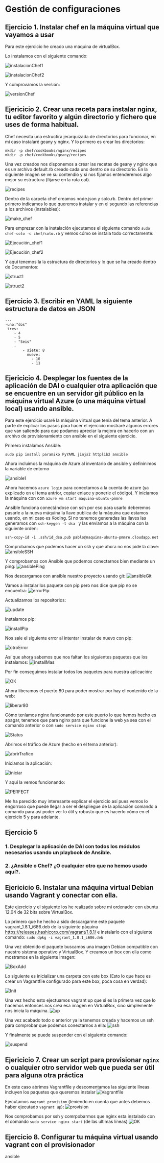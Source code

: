 # Gestión de configuraciones

## Ejercicio 1. Instalar chef en la máquina virtual que vayamos a usar
Para este ejercicio he creado una máquina de virtualBox.

Lo instalamos con el siguiente comando:

![instalacionChef1](http://i393.photobucket.com/albums/pp14/pmmre/IVEjercicios5y6/IVEjercicios6/IVEjercicios6/Seleccioacuten_001_zpsso5kl8kh.png)

![instalacionChef2](http://i393.photobucket.com/albums/pp14/pmmre/IVEjercicios5y6/IVEjercicios6/IVEjercicios6/Seleccioacuten_002_zpsak4hpszv.png)

Y comprovamos la versión:

![versionChef](http://i393.photobucket.com/albums/pp14/pmmre/IVEjercicios5y6/IVEjercicios6/IVEjercicios6/Seleccioacuten_003_zps1fjdfxsh.png)

## Ejericicio 2. Crear una receta para instalar nginx, tu editor favorito y algún directorio y fichero que uses de forma habitual.
Chef necesita una estructira jerarquizada de directorios para funcionar, en mi caso instalaré geany y nginx. Y lo primero es crear los directorios:
```
mkdir -p chef/cookbooks/nginx/recipes
mkdir -p chef/cookbooks/geany/recipes
```

Una vez creados nos disponemos a crear las recetas de geany y nginx que es un archivo default.rb creado cada uno dentro de su directorio. En la siguiente imagen se ve su contendio y si nos fijamos entenderemos algo mejor su estructura (fijarse en la ruta cat).

![recipes](http://i393.photobucket.com/albums/pp14/pmmre/IVEjercicios5y6/IVEjercicios6/IVEjercicios6/Seleccioacuten_063_zpsjicaomm7.png)

Dentro de la carpeta chef creamos node.json y solo.rb. Dentro del primer primero indicamos lo que queremos instalar y en el segundo las referencias a los archivos (instalables):

![make_chef](http://i393.photobucket.com/albums/pp14/pmmre/IVEjercicios5y6/IVEjercicios6/IVEjercicios6/Seleccioacuten_064_zps2nbkhzhf.png)

Para emprezar con la instalación ejecutamos el siguiente comando ```sudo chef-solo -c chef/solo.rb``` y vemos cómo se instala todo correctamente:

![Ejecución_chef1](http://i393.photobucket.com/albums/pp14/pmmre/IVEjercicios5y6/IVEjercicios6/IVEjercicios6/Seleccioacuten_005_zpstp2qpalw.png)

![Ejecución_chef2](http://i393.photobucket.com/albums/pp14/pmmre/IVEjercicios5y6/IVEjercicios6/IVEjercicios6/Seleccioacuten_004_zpsnn5db7cc.png)

Y aqui tenemos la la estructura de directorios y lo que se ha creado dentro de Documentos:

![struct1](http://i393.photobucket.com/albums/pp14/pmmre/IVEjercicios5y6/IVEjercicios6/IVEjercicios6/Seleccioacuten_006_zpsq3igpy9v.png)

![struct2](http://i393.photobucket.com/albums/pp14/pmmre/IVEjercicios5y6/IVEjercicios6/IVEjercicios6/Seleccioacuten_065_zps6krjuoeu.png)

## Ejercicio 3. Escribir en YAML la siguiente estructura de datos en JSON
```
---
-uno:"dos"
 tres:
	- 4
	- 5
	- "Seis"
	-
		- siete: 8
		  nueve:
			- 10
			- 11
```
## Ejericicio 4. Desplegar los fuentes de la aplicación de DAI o cualquier otra aplicación que se encuentre en un servidor git público en la máquina virtual Azure (o una máquina virtual local) usando ansible.

Para este ejercicio usaré la máquina virtual que tenía del tema anterior. A parte de explicar los pasos para hacer el ejercicio mostraré algunos errores que van saliendo para que podamos apreciar la mejora en hacerlo con un archivo de provisionamiento con ansible en el siguiente ejercicio.

Primero instalamos Ansible:
```
sudo pip install paramiko PyYAML jinja2 httplib2 ansible
```
Ahora incluimos la máquina de Azure al inventario de ansible y defininimos la variable de entorno

![ansible1](http://i393.photobucket.com/albums/pp14/pmmre/IVEjercicios5y6/IVEjercicios6/IVEjercicios6/Seleccioacuten_018_zpsye6twgaf.png)

Ahora hacemos ```azure login``` para conectarnos a la cuenta de azure (ya explicado en el tema antrior, copiar enlace y ponerle el código).
Y iniciamos la máquina con con ```azure vm start maquina-ubuntu-pmmre```

Ansible funciona conectándose con ssh por eso para usarlo deberemos pasarle a la nueva máquina la llave publica de la máquina que estamos usando, en mi caso es Koding.
Si no tenemos generadas las llaves las generamos con ```ssh-keygen -t dsa ``` y las enviamos a la máquina con la siguiente orden:
```
ssh-copy-id -i .ssh/id_dsa.pub pablo@maquina-ubuntu-pmmre.cloudapp.net
```

Comprobamos que podemos hacer un ssh y que ahora no nos pide la clave:
![ansibleSSH](http://i393.photobucket.com/albums/pp14/pmmre/IVEjercicios5y6/IVEjercicios6/IVEjercicios6/Seleccioacuten_019_zpsqrbgytb3.png)


Y comprobamos con Ansible que podemos conectarnos bien mediante un ping:
![ansiblePing](http://i393.photobucket.com/albums/pp14/pmmre/IVEjercicios5y6/IVEjercicios6/IVEjercicios6/Seleccioacuten_020_zps9cgdswdn.png)

Nos descargamos con ansible nuestro proyecto usando git:
![ansibleGit](http://i393.photobucket.com/albums/pp14/pmmre/IVEjercicios5y6/IVEjercicios6/IVEjercicios6/Seleccioacuten_022_zpsnvsmwmo0.png)

Vamos a instalar los paquete con pip pero nos dice que pip no se encuentra:
![errorPip](http://i393.photobucket.com/albums/pp14/pmmre/IVEjercicios5y6/IVEjercicios6/IVEjercicios6/Seleccioacuten_023_zps2j1c15yx.png)

Actualizamos los repositorios:

![update](http://i393.photobucket.com/albums/pp14/pmmre/IVEjercicios5y6/IVEjercicios6/IVEjercicios6/Seleccioacuten_024_zpsjrmxsgt6.png)

Instalamos pip:

![installPip](http://i393.photobucket.com/albums/pp14/pmmre/IVEjercicios5y6/IVEjercicios6/IVEjercicios6/Seleccioacuten_025_zpsz7yo6zts.png)

Nos sale el siguiente error al intentar instalar de nuevo con pip:

![otroError](http://i393.photobucket.com/albums/pp14/pmmre/IVEjercicios5y6/IVEjercicios6/IVEjercicios6/Seleccioacuten_027_zpswklgbcdq.png)

Así que ahora sabemos que nos faltan los siguientes paquetes que los instalamos:
![installMas](http://i393.photobucket.com/albums/pp14/pmmre/IVEjercicios5y6/IVEjercicios6/IVEjercicios6/Seleccioacuten_026_zpsgrc3j0ye.png)

Por fin conseguimos instalar todos los paquetes para nuestra aplicación:

![OK](http://i393.photobucket.com/albums/pp14/pmmre/IVEjercicios5y6/IVEjercicios6/IVEjercicios6/Seleccioacuten_028_zpsthfcpoqm.png)

Ahora liberamos el puerto 80 para poder mostrar por hay el contenido de la web:

![liberar80](http://i393.photobucket.com/albums/pp14/pmmre/IVEjercicios5y6/IVEjercicios6/IVEjercicios6/Seleccioacuten_029_zpszngrjhbq.png)

Cómo teníamos nginx funcionando por este puerto lo que hemos hecho es apagar, tenemos que para nginx para que funcione la web ya sea con el comando anterior o con ```sudo service nginx stop```:

![Status](http://i393.photobucket.com/albums/pp14/pmmre/IVEjercicios5y6/IVEjercicios6/IVEjercicios6/Seleccioacuten_030_zpsub2vgrvw.png)

Abrimos el tráfico de Azure (hecho en el tema anterior):

![abrirTrafico](http://i393.photobucket.com/albums/pp14/pmmre/IVEjercicios5y6/IVEjercicios6/IVEjercicios6/Seleccioacuten_031_zpsqmfrciie.png)

Iniciamos la aplicación:

![iniciar](http://i393.photobucket.com/albums/pp14/pmmre/IVEjercicios5y6/IVEjercicios6/IVEjercicios6/Seleccioacuten_032_zps8hkwtb2e.png)

Y aquí la vemos funcionando:

![PERFECT](http://i393.photobucket.com/albums/pp14/pmmre/IVEjercicios5y6/IVEjercicios6/IVEjercicios6/Seleccioacuten_033_zps2fqtuxap.png)


Me ha parecido muy interesante explicar el ejercicio así pues vemos lo engorroso que puede llegar a ser el despliegue de la aplicación comando a comando para así poder ver lo útil y robusto que es hacerlo cómo en el ejercicio 5 y para adelante.



## Ejercicio 5

### 1. Desplegar la aplicación de DAI con todos los módulos necesarios usando un playbook de Ansible.

### 2. ¿Ansible o Chef? ¿O cualquier otro que no hemos usado aquí?.

## Ejericicio 6. Instalar una máquina virtual Debian usando Vagrant y conectar con ella.

Este ejercicio y el siguiente los he realizado sobre mi ordenador con ubuntu 12.04 de 32 bits sobre VirtualBox.

Lo primero que he hecho a sido descargarme este paquete vagrant_1.8.1_i686.deb de la siguiente páquina https://releases.hashicorp.com/vagrant/1.8.1/ e instalarlo con el siguiente comando:
 ```sudo dpkg -i vagrant_1.8.1_i686.deb```

Una vez obtenido el paquete buscamos una imagen Debian compatible con nuestro sistema operativo y VirtualBox. Y creamos un box con ella como mostramos en la siguiente imagen:

![BoxAdd](http://i393.photobucket.com/albums/pp14/pmmre/IVEjercicios5y6/IVEjercicios6/IVEjercicios6/Seleccioacuten_042_zpskwyw4rio.png)

Lo siguiente es inicializar una carpeta con este box (Esto lo que hace es crear un Vagrantfile configurado para este box, poca cosa en verdad):

![Init](http://i393.photobucket.com/albums/pp14/pmmre/IVEjercicios5y6/IVEjercicios6/IVEjercicios6/Seleccioacuten_043_zpsetz9tvsi.png)

Una vez hecho esto ejectuamos vagrant up que si es la primera vez que lo hacemos entonces nos crea esa imagen en VirtualBox, sino simplemente nos inicia la máquina.
![up](http://i393.photobucket.com/albums/pp14/pmmre/IVEjercicios5y6/IVEjercicios6/IVEjercicios6/Seleccioacuten_044_zpsc6vxmu7k.png)

Una vez acabado todo o anterior ya la tenemos creada y hacemos un ssh para comprobar que podemos conectarnos a ella:
![ssh](http://i393.photobucket.com/albums/pp14/pmmre/IVEjercicios5y6/IVEjercicios6/IVEjercicios6/Seleccioacuten_045_zps726mffcf.png)

Y finalmente se puede suspender con el siguiente comando:

![suspend](http://i393.photobucket.com/albums/pp14/pmmre/IVEjercicios5y6/IVEjercicios6/IVEjercicios6/Seleccioacuten_046_zpsfxfdkd4f.png)


## Ejericicio 7. Crear un script para provisionar `nginx` o cualquier otro servidor web que pueda ser útil para alguna otra práctica

En este caso abrimos Vagrantfile y descomentamos las siguiente líneas incluyen los paquetes que queremos instalar
![Vagrantfile](http://i393.photobucket.com/albums/pp14/pmmre/IVEjercicios5y6/IVEjercicios6/IVEjercicios6/Seleccioacuten_066_zpsqbejfffe.png)

Ejecutamos ```vagrant provision``` (teniendo en cuenta que antes debemos haber ejecutado ```vagrant up```):
![provision](http://i393.photobucket.com/albums/pp14/pmmre/IVEjercicios5y6/IVEjercicios6/IVEjercicios6/Seleccioacuten_047_zpsv0jqw5hq.png)

Nos comprobamos por ssh y comrpobarmos que nginx esta instalado con el comando ```sudo service nginx start``` (de las ultimas líneas)
![OK](http://i393.photobucket.com/albums/pp14/pmmre/IVEjercicios5y6/IVEjercicios6/IVEjercicios6/Seleccioacuten_049_zps592ewmmb.png)


## Ejercicio 8. Configurar tu máquina virtual usando vagrant con el provisionador
ansible